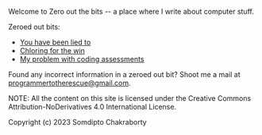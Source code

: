 Welcome to Zero out the bits -- a place where I write about computer stuff.

Zeroed out bits:

- [You have been lied to](./you_have_been_lied_to/you_have_been_lied_to.md)
- [Chloring for the win](./chloring_for_the_win/chloring_for_the_win.md)
- [My problem with coding assessments](./my_problem_with_coding_assessments/my_problem_with_coding_assessments.md)

Found any incorrect information in a zeroed out bit? Shoot me a mail at programmertotherescue@gmail.com.

NOTE: All the content on this site is licensed under the Creative Commons Attribution-NoDerivatives 4.0 International License.

Copyright (c) 2023 Somdipto Chakraborty
